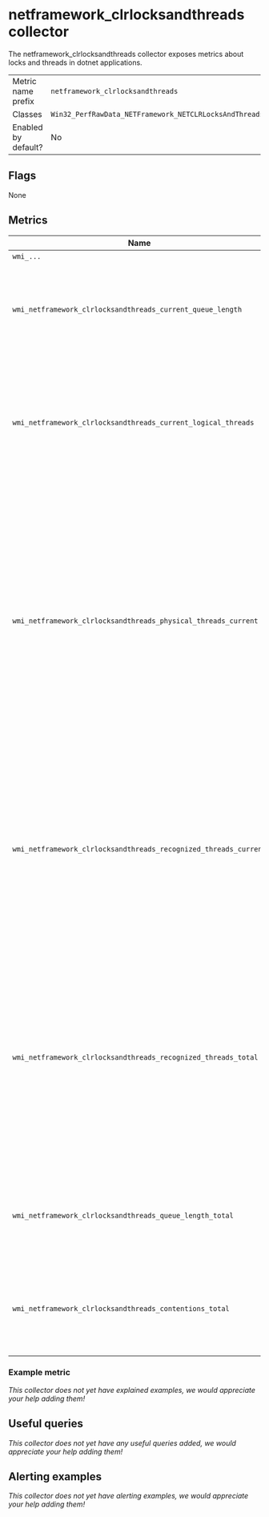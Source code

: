 # netframework_clrlocksandthreads collector

The netframework_clrlocksandthreads collector exposes metrics about locks and threads in dotnet applications.

|||
-|-
Metric name prefix  | `netframework_clrlocksandthreads`
Classes             | `Win32_PerfRawData_NETFramework_NETCLRLocksAndThreads`
Enabled by default? | No

## Flags

None

## Metrics

Name | Description | Type | Labels
-----|-------------|------|-------
`wmi_...` | ... | counter/gauge/histogram/summary | ...
`wmi_netframework_clrlocksandthreads_current_queue_length` | Displays the total number of threads that are currently waiting to acquire a managed lock in the application. | gauge | `process`
`wmi_netframework_clrlocksandthreads_current_logical_threads` | Displays the number of current managed thread objects in the application. This counter maintains the count of both running and stopped threads.  | gauge | `process`
`wmi_netframework_clrlocksandthreads_physical_threads_current` | Displays the number of native operating system threads created and owned by the common language runtime to act as underlying threads for managed thread objects. This counter's value does not include the threads used by the runtime in its internal operations; it is a subset of the threads in the operating system process. | gauge | `process`
`wmi_netframework_clrlocksandthreads_recognized_threads_current` | Displays the number of threads that are currently recognized by the runtime. These threads are associated with a corresponding managed thread object. The runtime does not create these threads, but they have run inside the runtime at least once. | gauge | `process`
`wmi_netframework_clrlocksandthreads_recognized_threads_total` | Displays the total number of threads that have been recognized by the runtime since the application started. These threads are associated with a corresponding managed thread object. The runtime does not create these threads, but they have run inside the runtime at least once. | counter | `process`
`wmi_netframework_clrlocksandthreads_queue_length_total` | Displays the total number of threads that waited to acquire a managed lock since the application started. | counter | `process`
`wmi_netframework_clrlocksandthreads_contentions_total` | Displays the total number of times that threads in the runtime have attempted to acquire a managed lock unsuccessfully. | counter | `process`

### Example metric
_This collector does not yet have explained examples, we would appreciate your help adding them!_

## Useful queries
_This collector does not yet have any useful queries added, we would appreciate your help adding them!_

## Alerting examples
_This collector does not yet have alerting examples, we would appreciate your help adding them!_

